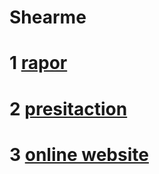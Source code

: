 # Shearme
# 1 [rapor](https://www.canva.com/design/DAFEXE68U04/lg_musBOxKtJMII3hQdfxw/view?utm_content=DAFEXE68U04&utm_campaign=designshare&utm_medium=link2&utm_source=sharebutton)
# 2 [presitaction](https://docs.google.com/presentation/d/1q9_EOprdzWCa4DgB8iLQZ8xH3V9O2k1igeRW20tKZFc/edit?usp=sharing)
# 3 [online website](https://share-me-sanity.netlify.app/)
